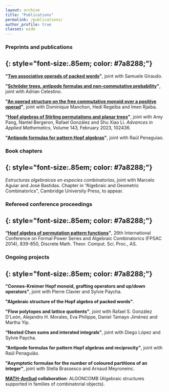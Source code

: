 ```yaml
---
layout: archive
title: "Publications"
permalink: /publications/
author_profile: true
classes: wide
---
```


### Preprints and publications
{: style="font-size:.85em; color: #7a8288;"}
---

**"[Two associative operads of packed words](https://arxiv.org/abs/2311.10180)"**, joint with Samuele Giraudo.

**"[Schröder trees, antipode formulas and non-commutative probability](https://arxiv.org/abs/2311.07824)"**, joint with Adrian Celestino.

**"[An operad structure on the free commutative monoid over a positive operad](https://arxiv.org/abs/2311.03808)"**, joint with Dominique Manchon, Hedi Regeiba and Imen Rjaiba.

**“[Hopf algebras of Stirling permutations and planar trees](https://www.sciencedirect.com/science/article/pii/S0196885822001208)"**, joint with Amy
Pang, Nantel Bergeron, Rafael González and Shu Xiao Li. *Advances in Applied Mathematics*, Volume 143, February 2023, 102436.

**"[Antipode formulas for pattern Hopf algebras](https://arxiv.org/abs/2210.15778)"**, joint with Raúl Penaguiao.

### Book chapters
{: style="font-size:.85em; color: #7a8288;"}
---

*Estructuras algebraicas en especies combinatorias*, joint with Marcelo Aguiar
and José Bastidas. Chapter in “Algebraic and Geometric Combinatorics",
Cambridge University Press, to appear.


### Refereed conference proceedings
{: style="font-size:.85em; color: #7a8288;"}
---

**“[Hopf algebra of permutation pattern functions](https://dmtcs.episciences.org/2446)"**, 26th International Conference on Formal Power Series and Algebraic Combinatorics (FPSAC
2014), 839-850, Discrete Math. Theor. Comput. Sci. Proc., AS.


### Ongoing projects
{: style="font-size:.85em; color: #7a8288;"}
---

**"Connes-Kreimer Hopf monoid, grafting operators and up/down operators"**, joint with Pierre Clavier and Sylvie Paycha.

**"Algebraic structure of the Hopf algebra of packed words"**.

**"Flow polytopes and lattice quotients"**, joint with Rafael S. González D'León, Alejandro H. Morales, Eva Philippe, Daniel Tamayo Jiménez and Martha Yip.

**“Nested Chen sums and interated integrals"**, joint with Diego López and Sylvie Paycha.

**“Antipode formulas for pattern Hopf algebras and reciprocity"**, joint with Raúl Penaguião.

**"Asymptotic formulae for the number of coloured partitions of an integer"**, joint with Stella Brassesco and Arnaud Meyroneinc.

**[MATH-AmSud](https://www.sticmathamsud.org/sitio/) collaboration**: ALGONCOMB (Algebraic structures supported in families of combinatorial objects). 
